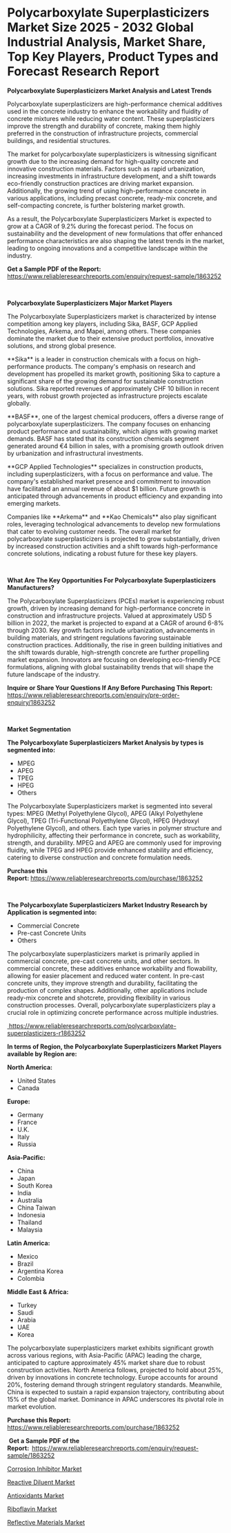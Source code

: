 <p><h1>Polycarboxylate Superplasticizers Market Size 2025 - 2032 Global Industrial Analysis, Market Share, Top Key Players, Product Types and Forecast Research Report</h1></p><p><strong>Polycarboxylate Superplasticizers Market Analysis and Latest Trends</strong></p>
<p><p>Polycarboxylate superplasticizers are high-performance chemical additives used in the concrete industry to enhance the workability and fluidity of concrete mixtures while reducing water content. These superplasticizers improve the strength and durability of concrete, making them highly preferred in the construction of infrastructure projects, commercial buildings, and residential structures. </p><p>The market for polycarboxylate superplasticizers is witnessing significant growth due to the increasing demand for high-quality concrete and innovative construction materials. Factors such as rapid urbanization, increasing investments in infrastructure development, and a shift towards eco-friendly construction practices are driving market expansion. Additionally, the growing trend of using high-performance concrete in various applications, including precast concrete, ready-mix concrete, and self-compacting concrete, is further bolstering market growth. </p><p>As a result, the Polycarboxylate Superplasticizers Market is expected to grow at a CAGR of 9.2% during the forecast period. The focus on sustainability and the development of new formulations that offer enhanced performance characteristics are also shaping the latest trends in the market, leading to ongoing innovations and a competitive landscape within the industry.</p></p>
<p><strong>Get a Sample PDF of the Report:&nbsp;</strong> <a href="https://www.reliableresearchreports.com/enquiry/request-sample/1863252?utm_campaign=16&utm_medium=2&utm_source=Github&utm_content=ia&utm_term=02042025&utm_id=polycarboxylate-superplasticizers">https://www.reliableresearchreports.com/enquiry/request-sample/1863252</a></p>
<p>&nbsp;</p>
<p><strong>Polycarboxylate Superplasticizers Major Market Players</strong></p>
<p><p>The Polycarboxylate Superplasticizers market is characterized by intense competition among key players, including Sika, BASF, GCP Applied Technologies, Arkema, and Mapei, among others. These companies dominate the market due to their extensive product portfolios, innovative solutions, and strong global presence.</p><p>**Sika** is a leader in construction chemicals with a focus on high-performance products. The company's emphasis on research and development has propelled its market growth, positioning Sika to capture a significant share of the growing demand for sustainable construction solutions. Sika reported revenues of approximately CHF 10 billion in recent years, with robust growth projected as infrastructure projects escalate globally.</p><p>**BASF**, one of the largest chemical producers, offers a diverse range of polycarboxylate superplasticizers. The company focuses on enhancing product performance and sustainability, which aligns with growing market demands. BASF has stated that its construction chemicals segment generated around €4 billion in sales, with a promising growth outlook driven by urbanization and infrastructural investments.</p><p>**GCP Applied Technologies** specializes in construction products, including superplasticizers, with a focus on performance and value. The company's established market presence and commitment to innovation have facilitated an annual revenue of about $1 billion. Future growth is anticipated through advancements in product efficiency and expanding into emerging markets.</p><p>Companies like **Arkema** and **Kao Chemicals** also play significant roles, leveraging technological advancements to develop new formulations that cater to evolving customer needs. The overall market for polycarboxylate superplasticizers is projected to grow substantially, driven by increased construction activities and a shift towards high-performance concrete solutions, indicating a robust future for these key players.</p></p>
<p>&nbsp;</p>
<p><strong>What Are The Key Opportunities For Polycarboxylate Superplasticizers Manufacturers?</strong></p>
<p><p>The Polycarboxylate Superplasticizers (PCEs) market is experiencing robust growth, driven by increasing demand for high-performance concrete in construction and infrastructure projects. Valued at approximately USD 5 billion in 2022, the market is projected to expand at a CAGR of around 6-8% through 2030. Key growth factors include urbanization, advancements in building materials, and stringent regulations favoring sustainable construction practices. Additionally, the rise in green building initiatives and the shift towards durable, high-strength concrete are further propelling market expansion. Innovators are focusing on developing eco-friendly PCE formulations, aligning with global sustainability trends that will shape the future landscape of the industry.</p></p>
<p><strong>Inquire or Share Your Questions If Any Before Purchasing This Report:</strong> <a href="https://www.reliableresearchreports.com/enquiry/pre-order-enquiry/1863252?utm_campaign=16&utm_medium=2&utm_source=Github&utm_content=ia&utm_term=02042025&utm_id=polycarboxylate-superplasticizers">https://www.reliableresearchreports.com/enquiry/pre-order-enquiry/1863252</a></p>
<p>&nbsp;</p>
<p><strong>Market Segmentation</strong></p>
<p><strong>The Polycarboxylate Superplasticizers Market Analysis by types is segmented into:</strong></p>
<p><ul><li>MPEG</li><li>APEG</li><li>TPEG</li><li>HPEG</li><li>Others</li></ul></p>
<p><p>The Polycarboxylate Superplasticizers market is segmented into several types: MPEG (Methyl Polyethylene Glycol), APEG (Alkyl Polyethylene Glycol), TPEG (Tri-Functional Polyethylene Glycol), HPEG (Hydroxyl Polyethylene Glycol), and others. Each type varies in polymer structure and hydrophilicity, affecting their performance in concrete, such as workability, strength, and durability. MPEG and APEG are commonly used for improving fluidity, while TPEG and HPEG provide enhanced stability and efficiency, catering to diverse construction and concrete formulation needs.</p></p>
<p><strong>Purchase this Report:&nbsp;</strong><a href="https://www.reliableresearchreports.com/purchase/1863252?utm_campaign=16&utm_medium=2&utm_source=Github&utm_content=ia&utm_term=02042025&utm_id=polycarboxylate-superplasticizers">https://www.reliableresearchreports.com/purchase/1863252</a></p>
<p>&nbsp;</p>
<p><strong>The Polycarboxylate Superplasticizers Market Industry Research by Application is segmented into:</strong></p>
<p><ul><li>Commercial Concrete</li><li>Pre-cast Concrete Units</li><li>Others</li></ul></p>
<p><p>The polycarboxylate superplasticizers market is primarily applied in commercial concrete, pre-cast concrete units, and other sectors. In commercial concrete, these additives enhance workability and flowability, allowing for easier placement and reduced water content. In pre-cast concrete units, they improve strength and durability, facilitating the production of complex shapes. Additionally, other applications include ready-mix concrete and shotcrete, providing flexibility in various construction processes. Overall, polycarboxylate superplasticizers play a crucial role in optimizing concrete performance across multiple industries.</p></p>
<p><a href="https://www.reliableresearchreports.com/polycarboxylate-superplasticizers-r1863252?utm_campaign=16&utm_medium=2&utm_source=Github&utm_content=ia&utm_term=02042025&utm_id=polycarboxylate-superplasticizers">&nbsp;https://www.reliableresearchreports.com/polycarboxylate-superplasticizers-r1863252</a></p>
<p><strong>In terms of Region, the Polycarboxylate Superplasticizers Market Players available by Region are:</strong></p>
<p>
    <p> <strong> North America: </strong>
        <ul>
            <li>United States</li>
            <li>Canada</li>
        </ul>
        </p> 
    <p> <strong> Europe: </strong>
        <ul>
            <li>Germany</li>
            <li>France</li>
            <li>U.K.</li>
            <li>Italy</li>
            <li>Russia</li>
        </ul>
        </p> 
    <p> <strong> Asia-Pacific: </strong>
        <ul>
            <li>China</li>
            <li>Japan</li>
            <li>South Korea</li>
            <li>India</li>
            <li>Australia</li>
            <li>China Taiwan</li>
            <li>Indonesia</li>
            <li>Thailand</li>
            <li>Malaysia</li>
        </ul>
        </p> 
    <p> <strong> Latin America: </strong>
        <ul>
            <li>Mexico</li>
            <li>Brazil</li>
            <li>Argentina Korea</li>
            <li>Colombia</li>
        </ul>
        </p> 
    <p> <strong> Middle East & Africa: </strong>
        <ul>
            <li>Turkey</li>
            <li>Saudi</li>
            <li>Arabia</li>
            <li>UAE</li>
            <li>Korea</li>
        </ul>
    </p>
    </p>
<p><p>The polycarboxylate superplasticizers market exhibits significant growth across various regions, with Asia-Pacific (APAC) leading the charge, anticipated to capture approximately 45% market share due to robust construction activities. North America follows, projected to hold about 25%, driven by innovations in concrete technology. Europe accounts for around 20%, fostering demand through stringent regulatory standards. Meanwhile, China is expected to sustain a rapid expansion trajectory, contributing about 15% of the global market. Dominance in APAC underscores its pivotal role in market evolution.</p></p>
<p><strong>Purchase this Report: </strong><a href="https://www.reliableresearchreports.com/purchase/1863252?utm_campaign=16&utm_medium=2&utm_source=Github&utm_content=ia&utm_term=02042025&utm_id=polycarboxylate-superplasticizers">https://www.reliableresearchreports.com/purchase/1863252</a></p>
<p>&nbsp;<strong>Get a Sample PDF of the Report:&nbsp;&nbsp;</strong><a href="https://www.reliableresearchreports.com/enquiry/request-sample/1863252?utm_campaign=16&utm_medium=2&utm_source=Github&utm_content=ia&utm_term=02042025&utm_id=polycarboxylate-superplasticizers">https://www.reliableresearchreports.com/enquiry/request-sample/1863252</a></p>
<p><strong></strong></p>
<p><p><a href="https://github.com/thanenegenqa/Market-Research-Report-List-1/blob/main/corrosion-inhibitor-market.md?utm_campaign=16&utm_medium=2&utm_source=Github&utm_content=ia&utm_term=02042025&utm_id=polycarboxylate-superplasticizers">Corrosion Inhibitor Market</a></p><p><a href="https://github.com/lelkohydesyj/Market-Research-Report-List-1/blob/main/reactive-diluent-market.md?utm_campaign=16&utm_medium=2&utm_source=Github&utm_content=ia&utm_term=02042025&utm_id=polycarboxylate-superplasticizers">Reactive Diluent Market</a></p><p><a href="https://github.com/bhuraoutenc8/Market-Research-Report-List-1/blob/main/antioxidants-market.md?utm_campaign=16&utm_medium=2&utm_source=Github&utm_content=ia&utm_term=02042025&utm_id=polycarboxylate-superplasticizers">Antioxidants Market</a></p><p><a href="https://github.com/syskamazucqa/Market-Research-Report-List-1/blob/main/riboflavin-market.md?utm_campaign=16&utm_medium=2&utm_source=Github&utm_content=ia&utm_term=02042025&utm_id=polycarboxylate-superplasticizers">Riboflavin Market</a></p><p><a href="https://github.com/cezilfinerv9/Market-Research-Report-List-1/blob/main/reflective-materials-market.md?utm_campaign=16&utm_medium=2&utm_source=Github&utm_content=ia&utm_term=02042025&utm_id=polycarboxylate-superplasticizers">Reflective Materials Market</a></p></p>